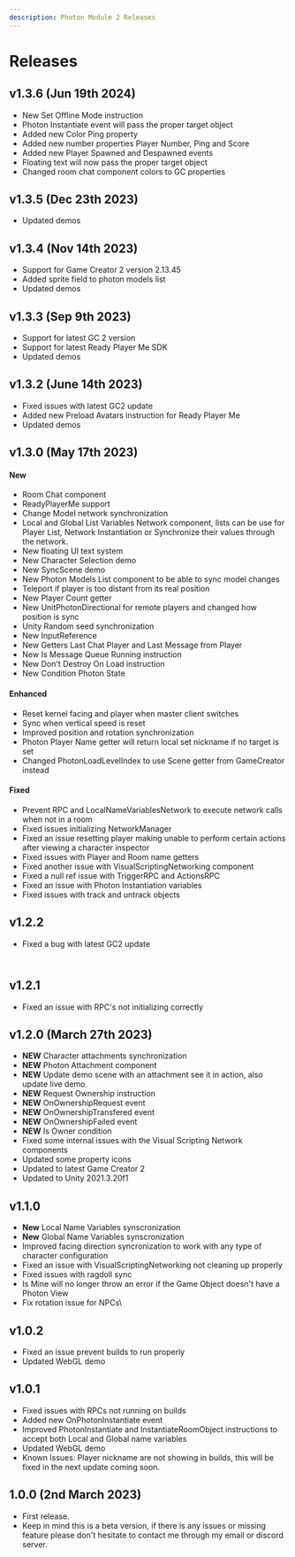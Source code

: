 ```yaml
---
description: Photon Module 2 Releases
---
```


# Releases

## v1.3.6 (Jun 19th 2024)

* New Set Offline Mode instruction
* Photon Instantiate event will pass the proper target object
* Added new Color Ping property
* Added new number properties Player Number, Ping and Score
* Added new Player Spawned and Despawned events
* Floating text will now pass the proper target object
* Changed room chat component colors to GC properties

## v1.3.5 (Dec 23th 2023)

* Updated demos

## v1.3.4 (Nov 14th 2023)

* Support for Game Creator 2 version 2.13.45
* Added sprite field to photon models list
* Updated demos

## v1.3.3 (Sep 9th 2023)

* Support for latest GC 2 version
* Support for latest Ready Player Me SDK
* Updated demos

## v1.3.2 (June 14th 2023)

* Fixed issues with latest GC2 update
* Added new Preload Avatars instruction for Ready Player Me
* Updated demos

## v1.3.0 (May 17th 2023)

#### New

* Room Chat component
* ReadyPlayerMe support
* Change Model network synchronization
* Local and Global List Variables Network component, lists can be use for Player List, Network Instantiation or Synchronize their values through the network.
* New floating UI text system
* New Character Selection demo
* New SyncScene demo
* New Photon Models List component to be able to sync model changes
* Teleport if player is too distant from its real position
* New Player Count getter
* New UnitPhotonDirectional for remote players and changed how position is sync
* Unity Random seed synchronization
* New InputReference
* New Getters Last Chat Player and Last Message from Player
* New Is Message Queue Running instruction
* New Don't Destroy On Load instruction
* New Condition Photon State

#### Enhanced

* Reset kernel facing and player when master client switches
* Sync when vertical speed is reset
* Improved position and rotation synchronization
* Photon Player Name getter will return local set nickname if no target is set
* Changed PhotonLoadLevelIndex to use Scene getter from GameCreator instead

#### Fixed

* Prevent RPC and LocalNameVariablesNetwork to execute network calls when not in a room
* Fixed issues initializing NetworkManager
* Fixed an issue resetting player making unable to perform certain actions after viewing a character inspector
* Fixed issues with Player and Room name getters
* Fixed another issue with VisualScriptingNetworking component
* Fixed a null ref issue with TriggerRPC and ActionsRPC
* Fixed an issue with Photon Instantiation variables
* Fixed issues with track and untrack objects

## v1.2.2

* Fixed a bug with latest GC2 update

\
v1.2.1
------

* Fixed an issue with RPC's not initializing correctly

## **v1.2.0 (March 27th 2023)**

* **NEW** Character attachments synchronization
* **NEW** Photon Attachment component
* **NEW** Update demo scene with an attachment see it in action, also update live demo.
* **NEW** Request Ownership instruction
* **NEW** OnOwnershipRequest event
* **NEW** OnOwnershipTransfered event
* **NEW** OnOwnershipFailed event
* **NEW** Is Owner condition
* Fixed some internal issues with the Visual Scripting Network components
* Updated some property icons
* Updated to latest Game Creator 2
* Updated to Unity 2021.3.20f1



## **v1.1.0**

* **New** Local Name Variables synscronization
* **New** Global Name Variables synscronization
* Improved facing direction syncronization to work with any type of character configuration
* Fixed an issue with VisualScriptingNetworking not cleaning up properly
* Fixed issues with ragdoll sync
* Is Mine will no longer throw an error if the Game Object doesn't have a Photon View
* Fix rotation issue for NPCs\


## **v1.0.2**

* Fixed an issue prevent builds to run properly
* Updated WebGL demo



## **v1.0.1**

* Fixed issues with RPCs not running on builds
* Added new OnPhotonInstantiate event
* Improved PhotonInstantiate and InstantiateRoomObject instructions to accept both Local and Global name variables
* Updated WebGL demo
* Known Issues: Player nickname are not showing in builds, this will be fixed in the next update coming soon.

## 1.0.0 (2nd March 2023)

* First release.
* Keep in mind this is a beta version, if there is any issues or missing feature please don't hesitate to contact me through my email or discord server.


